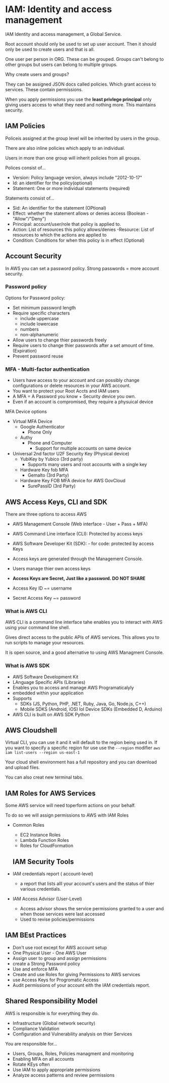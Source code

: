 # IAM: Identity and access management

IAM Identity and access management, a Global Service.

Root account should only be used to set up user account. Then it should only be used to create users and that is all. 

One user per person in ORG. These can be grouped. Groups can't belong to other groups but users can belong to multiple groups.

Why create users and groups?

They can be assigned JSON docs called policies. Which grant access to services. These contain permissions. 

When you apply permissions you use the **least privlege principal** only giving users access to what they need and nothing more. This maintains security. 

## IAM Policies

Policeis assigned at the group level will be inherited by users in the group. 

There are also inline policies which apply to an individual. 

Users in more than one group will inherit policies from all groups. 

Polices consist of...

- Version: Policy language version, always include "2012-10-17"
- Id: an identifier for the policy(optional) 
- Statement: One or more individual statements (required)

Statements consist of...

- Sid: An identifier for the statement (OPtional)
- Effect: whether the statement allows or denies access (Boolean - "Allow"/"Deny")
- Principal: account/user/role that policy is applied to. 
- Action: List of resources this policy allows/denies
-Resource: List of resources to which the actions are applied to
- Condition: Conditions for when this policy is in effect (Optional)

## Account Security

In AWS you can set a password policy. Strong passwords = more account security.

### Password policy

Options for Password policy:

- Set minimum password length
- Require specific characters
  - include uppercase
  - include lowercase
  - numbers
  - non-alphanumeric
- Allow users to change thier passwords freely
- Require users to change thier passwords after a set amount of time. (Expiration)
- Prevent password reuse

### MFA - Multi-factor authentication

- Users have access to your account and can possibly change configurations or delete resources in your AWS account.
- You want to protect your Root Accts and IAM users
- A MFA = A Password you know + Security device you own.
- Even if an account is compromised, they require a physuical device 

MFA Device options

- Virtual MFA Device
  - Google Authenticator
    - Phone Only
  - Authy
    - Phone and Computer
      - Support for multiple accounts on same device
- Universal 2nd factor U2F Security Key (Physical device)
  - YubiKey by Yubico (3rd party)
    - Supports many users and root accounts with a single key
  - Hardware Key fob MFA
    - Gemalto (3rd Party)
  - Hardware Key FOB MFA device for AWS GovCloud
    - SurePassID (3rd Party)

## AWS Access Keys, CLI and SDK

There are three options to access AWS

- AWS Management Console (Web interface - User + Pass + MFA)
- AWS Command Line interface (CLI): Protected by access keys
- AWS Software Developer Kit (SDK): - for code: protected by access Keys

- Access keys are generated through the Management Console. 
- Users manage thier own access keys
- **Access Keys are Secret, Just like a password. DO NOT SHARE**
- Access Key ID ~= username
- Secret Access Key ~= password

### What is AWS CLI

AWS CLI is a command line interface tahe enables you to interact with AWS using your command line shell. 

Gives direct access to the public APIs of AWS services. This allows you to run scripts to manage your resources.

It is open source, and a good alternative to using AWS Managment Console.

### What is AWS SDK

- AWS Software Development Kit
- LAnguage Specific APIs (Libraries)
- Enables you to access and manage AWS Programaticalyly
- embedded within your application
- Supports
  - SDKs (JS, Python, PHP, .NET, Ruby, Java, Go, Node.js, C++)
  - Mobile SDKS (Android, iOS)
  IoI Device SDKs (Embedded D, Arduino)
- AWS CLI is built on AWS SDK Python

## AWS Cloudshell 

Virtual CLI, you can use it and it will default to the region being used in. If you want to specify a specific region for use use the `--region` modifier `aws iam list-users --region us-east-1`

Your cloud shell environment has a full repository and you can download and upload files. 

You can also creat new terminal tabs.

## IAM Roles for AWS Services

Some AWS service will need toperform actions on your behalf.

To do so we will assign permissions to AWS with IAM Roles

- Common Roles
  - EC2 Instance Roles
  - Lambda Function Roles
  - Roles for CloudFormation

  ## IAM Security Tools

- IAM credentials report ( account-level)
  - a report that lists alll your account's users and the status of thier various credentials.
- IAM Access Advisor (User-Level)
  - Access advisor shows the service permissions granted to a user and when those services were last accessed
  - Used to revise policies/permissions

## IAM BEst Practices

- Don't use root except for AWS account setup
- One Physical User - One AWS User
- Assign user to group and assign permissions
- create a Strong Password policy
- Use and enforce MFA
- Create and use Roles for giving Permissions to AWS services
- use Access Keys for Progromatic Access
- Audit permissions of your account eith the IAM credentials report.

## Shared Responsibility Model

AWS is responsible is for everything they do.

- Infrastructure (Global network security)
- Compliance Validation
- Configuration and Vulnerability analysis on thier Services

You are responsible for...

- Users, Groups, Roles, Policies managment and monitoring
- Enabling MFA on all accounts
- Rotate KEys often
- Use IAM to apply appropriate permissions
- Analyze access patterns and review permissions
